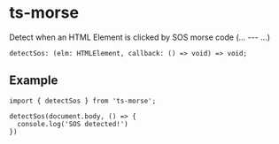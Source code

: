 # ts-morse

Detect when an HTML Element is clicked by SOS morse code (... --- ...)

```
detectSos: (elm: HTMLElement, callback: () => void) => void;
```
## Example

```
import { detectSos } from 'ts-morse';

detectSos(document.body, () => {
  console.log('SOS detected!')
})

```